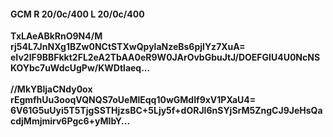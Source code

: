 #### GCM R 20/0c/400 L 20/0c/400
**TxLAeABkRnO9N4/M**<br/>**rj54L7JnNXg1BZw0NCtSTXwQpylaNzeBs6pjlYz7XuA=**<br/>**eIv2lF9BBFkkt2FL2eA2TbAA0eR9W0JArOvbGbuJtJ/DOEFGIU4U0NcNSKOYbc7uWdcUgPw/KWDtlaeq...**<br/><br/>
**//MkYBljaCNdy0ox**<br/>**rEgmfhUu3ooqVQNQS7oUeMlEqq10wGMdIf9xV1PXaU4=**<br/>**6V61G5uUyi5T5TjgSSTHjzsBC+5Ljy5f+dORJl6nSYjSrM5ZngCJ9JeHsQacdjMmjmirv6Pgc6+yMIbY...**